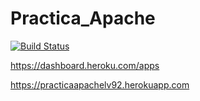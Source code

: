 # Practica_Apache
[![Build Status](https://travis-ci.org/LuisValles92/Practica_Apache.svg?branch=main)](https://travis-ci.org/LuisValles92/Practica_Apache)

https://dashboard.heroku.com/apps

https://practicaapachelv92.herokuapp.com
